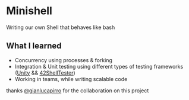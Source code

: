 # Minishell
Writing our own Shell that behaves like bash

## What I learned 
 - Concurrency using processes & forking
 - Integration & Unit testing using different types of testing frameworks ([Unity](http://www.throwtheswitch.org/unity) && [42ShellTester](https://github.com/we-sh/42ShellTester))
 - Working in teams, while writing scalable code

thanks [@gianlucapirro](https://github.com/gianlucapirro) for the collaboration on this project
